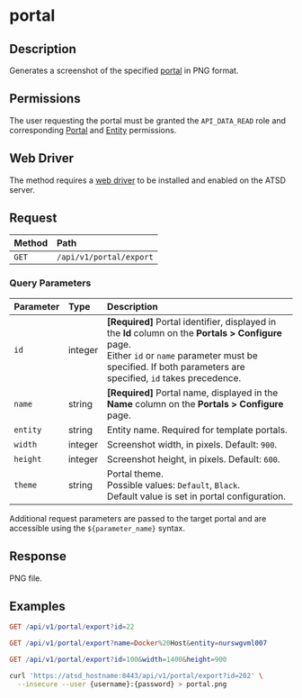 # portal

## Description

Generates a screenshot of the specified [portal](../../../portals/README.md) in PNG format.

## Permissions

The user requesting the portal must be granted the `API_DATA_READ` role and corresponding [Portal](../../../administration/user-authorization.md#portal-permissions) and [Entity](../../../administration/user-authorization.md#entity-permissions) permissions.

## Web Driver

The method requires a [web driver](../../../rule-engine/notifications/web-driver.md) to be installed and enabled on the ATSD server.

## Request

| **Method** | **Path**         |
| :--------- | :--------------- |
| `GET`        | `/api/v1/portal/export` |

### Query Parameters

| **Parameter** | **Type** | **Description** |
| :------------ | :------- | :------------- |
| `id`  | integer   | **[Required]** Portal identifier, displayed in the **Id** column on the **Portals > Configure** page.<br>Either `id` or `name` parameter must be specified. If both parameters are specified, `id` takes precedence.|
| `name`  | string   | **[Required]** Portal name, displayed in the **Name** column on the **Portals > Configure** page. |
| `entity` | string   | Entity name. Required for template portals.|
| `width` | integer   | Screenshot width, in pixels. Default: `900`. |
| `height` | integer   | Screenshot height, in pixels. Default: `600`. |
| `theme` | string   | Portal theme.<br>Possible values: `Default`, `Black`.<br>Default value is set in portal configuration. |

Additional request parameters are passed to the target portal and are accessible using the `${parameter_name}` syntax.

## Response

PNG file.

## Examples

```elm
GET /api/v1/portal/export?id=22
```

```elm
GET /api/v1/portal/export?name=Docker%20Host&entity=nurswgvml007
```

```elm
GET /api/v1/portal/export?id=100&width=1400&height=900
```

```bash
curl 'https://atsd_hostname:8443/api/v1/portal/export?id=202' \
  --insecure --user {username}:{password} > portal.png
```
